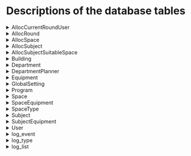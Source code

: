 # Descriptions of the database tables

<details><summary>AllocCurrentRoundUser</summary>

***Not in use, at least not yet**

|Column			        |	Datatype	|	Keys 	    |	Description
|:-----			        | :------- 		| 	------- 	|	------
|<u>allocRoundId</u>	| INTEGER		| PK 			|
|<u>UserId</u>          | INTEGER		| PK, FK   		| => User.id

</details>

<details><summary>AllocRound</summary>
<small> (Allocation calculations e.g. for a certain semester. E.g. "Summer semester 2023") </small>

Column			|	Datatype	|	Keys		|	Description
:-----			|	:---		|	-------		|	------
 <u>id</u>		| INTEGER		| PK			|
 date			| TIMESTAMP 	|				| Allocation's creation time
 name			| VARCHAR(255)	|				| Allocation's name. eg. "Syksyn 2022 virallinen"
 isSeasonAlloc	| BOOLEAN 		|				| Whether semester active *NOT IN USE*
 userId			| INTEGER		| FK(User.id)	| Allocation's creator/maintainer
 description 	| VARCHAR(16000)|				| Possible description for allocation
 lastModified 	| TIMESTAMP 	|				| Last modification for allocation
 isAllocated    | BOOLEAN       |               | Whether allocation completed
 processOn      | BOOLEAN       |               | Whether allocation on-going at the moment
 abortProcess   | BOOLEAN       |               | TRUE = admin has given the order to interrupt the allocation before completion
 requireReset   | BOOLEAN       |               | Should allocation be reset, before the allocation can be restarted from scratch again

</details>

<details><summary>AllocSpace</summary>
<small> (Space reservations / allocations) </small>

 Column			|	Datatype	|	Keys			            	|	Description
 :-----			|	:----		|	------			            	|	------
 subjectId      | INTEGER		| PK, FK(AllocSubject.subjectId)	|
 allocRoundId     | INTEGER		| PK, FK(AllocSubject.allocRoundId)	|
 spaceId 		| INTEGER		| PK, FK(Space.id)	            	|
 totalTime		| TIME			|					            	| How many hours this subject took on that allocround in this room

</details>

<details><summary>AllocSubject</summary>
<small> (Subjects for allocation) </small>

Column			    |	Datatype	|	Keys		        |	Description
:-----			    |	:----		|	------		        |	------
<u>subjectId</u>    | INTEGER		|PK,FK(Subject.id)      | Subject added to the allocation
<u>allocRoundId</u>   | INTEGER		|PK,FK(AllocRound.id)   |
isAllocated 	    | BOOLEAN		|				        | Whether subject already handled in this allocRound
cantAllocate 	    | BOOLEAN		|				        | Marking True(1) when no suitable spaces found for this subject for this allocRound
priority		    | INTEGER		|				        | Ordinal for subjects - Number one allocated first to spaces, then two and so on
allocatedDate 	    | TIMESTAMP		|				        | Timestamp of the allocation process

</details>

<details><summary>AllocSubjectSuitableSpace</summary>
<small>(All spaces that could be used to allocate a certain subject)</small>

Column			    |	Datatype	|	Keys		                    |	Description
:-----			    |	:----		|	------		                    |	------
<u>allocRoundId</u>   |  INTEGER      | PK, FK(AllocSubject.allocRoundId)   |
<u>subjectId</u>    |  INTEGER      | PK, FK(AllocSubject.subjectId)    |
<u>spaceId</u>      |  INTEGER      | PK, FK(Space.id)                  |
 missingItems       |  INTEGER		|									| Number of missing equipment, number of reasons why allocation could not happen
</details>


<details><summary>Building</summary>
<small>Building where the spaces reside</small>

Column			|	Datatype	|	Keys		|	Description
:-----			|	:----		|	------		|	------
<u>id</u>		| INTEGER		| PK			|
name			| VARCHAR(255)	|				| e.g. "N-talo", "M-talo"
description		| VARCHAR(16000)|				|

</details>


<details><summary>Department</summary>
Bigger educational entity than Program. Department has Programs.

Column			|	Datatype	|	Keys		|	Description
:-----			|	:----		|	------		|	------
<u>id</u>		| INTEGER		| PK			|
name			| VARCHAR(255)	|				| e.g "Jazz department", or "Church music"
description		| VARCHAR(16000)|				|

</details>

<details><summary>DepartmentPlanner</summary>
<small> (A user who has rights to modify that Department's Programs' teachings and equipment needs) </small>

Column				|	Datatype	|	Keys				|	Description
:-----				|	:----		|	------				|	------
<u>departmentId</u> | INTEGER		| PK, FK(deparment.id)	|
<u>userId</u>		| INTEGER		| PK, FK(user.id)		|

</details>

<details><summary>Equipment</summary>
<small> (Actually equipment type, e.g. "Double concert piano" means room could have two pianos, one for professor, one for student) </small>

Column			|	Datatype	|	Keys		|	Description
:-----			|	:----		|	------		|	------
<u>id</u>		| INTEGER		| PK			|
name			| VARCHAR(255)	| 				| e.g. "Organ X", "Double concert piano", "Concert piano", "Vertical accompany piano"
isMovable		| BOOLEAN		| 				| Whether equipment movable. E.g. huge organs are not.
priority		| INTEGER		|				| (Is this in use in calculations yet?)
description		| VARCHAR(16000)|				|

</details>

<details><summary>GlobalSetting</summary>
<small> (Global Settings in the system. Growin and growing. Maybe adding a AllocSettings-taulu for allocation separately? Or in same) </small>

Column			|	Datatype	|	Keys		|	Description
:-----			|	:----		|	------		|	------
<u>id</u>		| INTEGER		| PK			|
name			| VARCHAR(255)	| 				| Name of the setting
description		| VARCHAR(16000)|				| Description for the setting
numberValue		| INTEGER		| 				| If setting needs a number value, it will be saved here, and read from here
textValue		| VARCHAR(255)	|				| If setting needs a text value, it will be saved here, and read from here
booleanValue    | BOOLEAN       |               | If setting needs a boolean value, it will be saved and read from here.
decimalValue    | DECIMAL       |               | If setting needs a decimal value, it will be saved and read from here.

</details>

<details><summary>Program</summary>
<small> (Program ('pääaine'), e.g. "Orchestral music") </small>

Column			|	Datatype	|	Keys			|	Description
:-----			|	:----		|	------			|	------
<u>id</u>		| INTEGER		| PK				|
name			| VARCHAR(255)	|					|
departmentId	| INTEGER		| FK(department.id)	| Under which Department this Program belongs to

</details>

<details><summary>Space</summary>
<small>(A certain Room, space, studio, classroom etc.) </small>

Column			|	Datatype	|	Keys			|	Description
:-----			|	:----		|	------			|	------
<u>id</u>		| INTEGER		|PK					|
name			| VARCHAR(255)	|					| E.g. "R-5322 Musiikkiluokka"
area			| DECIMAL(5,1)	|					| m²
info			| VARCHAR(16000)|					| Description
personLimit 	| INTEGER		|					| Max pax
buildingId		| INTEGER		|FK(building.id)	| In which building is this space?
availableFrom	| TIME			|					| Daily time when any use could start
availableTo		| TIME			|					| Daily time until when any use possible
classesFrom		| TIME			|					| Daily time when teaching sessions could start
classesTo		| TIME			|					| Daily time until when teaching sessions possible
inUse			| BOOLEAN		|					| Whether space in use, or e.g. under renovation
spaceTypeId		| INTEGER		|FK(spaceType.id)	| E.g. theory classroom, music classroom, recording studio, etc.

</details>

<details><summary>SpaceEquipment</summary>
<small> (Equipment found in a Space (instruments, appliances, furniture, ...)) </small>
<small> (A pure join table) </small>

Column				|	Datatype	|	Keys				|	Description
:-----				|	:----		|	------				|	------
<u>spaceId</u>		| INTEGER		|PK, FK(space.id)		|
<u>equipmentId</u>	| INTEGER		|PK, FK(equipment.id)	|

</details>

<details><summary>SpaceType</summary>
<small> (E.g. theory classroom, music classroom, recording studio, etc.)</small>

Column			|	Datatype	|	Keys		|	Description
:-----			|	:----		|	------		|	------
<u>id</u>		| INTEGER		| PK			|
name			| VARCHAR(255)	|				|
description		| VARCHAR(16000)|				| Possible description

</details>

<details><summary>Subject</summary>
<small> (Teaching. One course might have several teachings=Subjects. 1. theory for all together and 2. e.g. individual piano lessons) </small>
<small> (We only keep the teaching sessions. Courses are not kept) </small>

Column			|	Datatype	|	Keys			|	Description
:-----			|	:----		|	------			|	------
<u>id</u>		| INTEGER		| PK				|
name			| VARCHAR(255)	|					| E.g. "Pianist individual piano lessons"
groupSize		| INTEGER		|					|
groupCount		| INTEGER		|					| How many groups.
sessionLength	| TIME			|					| How long teaching sessions
sessionCount	| INTEGER		|					| How many sessions per week
area			| DECIMAL(5,1)	|					| Needed room size (m²)
programId		| INTEGER		|FK(program.id)		| The program under which this teaching/Subject is organized
spaceTypeId		| INTEGER		|FK(spaceType.id)	| What type of space this teaching needs
AllocRoundId	| INTEGER		|FK(AllocRound.id)	| Whether allocation completed

</details>

<details><summary>SubjectEquipment</summary>
<small> (Equipment that the Subject needs) </small>

Column				|	Datatype	|	Keys				|	Description
:-----				|	:----		|	------				|	------
<u>subjectId</u>	| INTEGER		| PK, FK(subject.id)	| Subject
<u>equipmentId</u>	| INTEGER		| PK, FK(equipment.id)	| Equipment (e.g. a musical instrument)
priority			| INTEGER		|						| Importance or rarity of the equipment. (Higher number higher need)
obligatory			| BOOLEAN		|						| Whether equipment obligatory for Subject (Elevates priority) ***NOT IN USE YET 2023-01-01***

</details>

<details><summary>User</summary>

Column			| Datatype		| Keys		    | Description
:-----			| :----			| ------		| ------
<u>id</u>		| INTEGER		| PK			|
email			| VARCHAR(255)	|				|
isAdmin			| BOOLEAN		|				| Whether user has admin rights
passwordHash		| VARCHAR(255)	|				| user passwordHash
isPlanner		| BOOLEAN   	|				| Whether user has planner rights
isStatist		| BOOLEAN   	|				| Whether user has statist rights

</details>

<details><summary>log_event</summary>
Log entry

Column			| Datatype		| Keys		    | Description
:-----			| :----			| ------		| ------
<u>id</u>       | INTEGER       | PK            | log entry id
log_id          | INTEGER       |               | log id
stage           | VARCHAR(255)  |               | (e.g. prioritization phase in allocation)
status          | VARCHAR(255)  |               | e.g. OK or Error
information     | VARCHAR(16000)|               | additional information
created_at      | TIMESTAMP     |               | Creation time

</details>

<details><summary>log_type</summary>

Log type, at the moment (2023-01-01) the only one is allocation log
Column			| Datatype		| Keys		    | Description
:-----			| :----			| ------		| ------
<u>id</u>		| INTEGER		|  PK			|
name			| VARCHAR(255)	| 				| name

</details>

<details>
<summary>log_list</summary>

List of log entries, to find easier e.g. an allocation done at certain time.
Column			| Datatype		| Keys		    | Description
:-----			| :----			| ------		| ------
<u>id</u>       | INTEGER       | PK            |
log_type        | INTEGER      	| FK            | Log type (e.g allocation)
created_at      | TIMESTAMP    	|               | Log entry creation time
</details>
